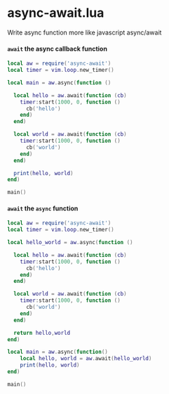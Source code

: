 # async-await.lua

Write async function more like javascript async/await

#### `await` the async callback function

``` lua
local aw = require('async-await')
local timer = vim.loop.new_timer()

local main = aw.async(function ()

  local hello = aw.await(function (cb)
    timer:start(1000, 0, function ()
      cb('hello')
    end)
  end)

  local world = aw.await(function (cb)
    timer:start(1000, 0, function ()
      cb('world')
    end)
  end)

  print(hello, world)
end)

main()
```

#### `await` the `async` function

``` lua
local aw = require('async-await')
local timer = vim.loop.new_timer()

local hello_world = aw.async(function ()

  local hello = aw.await(function (cb)
    timer:start(1000, 0, function ()
      cb('hello')
    end)
  end)

  local world = aw.await(function (cb)
    timer:start(1000, 0, function ()
      cb('world')
    end)
  end)

  return hello,world
end)

local main = aw.async(function()
    local hello, world = aw.await(hello_world)
    print(hello, world)
end)

main()
```
